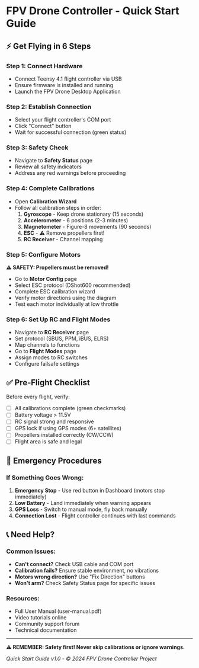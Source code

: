# FPV Drone Controller - Quick Start Guide

## ⚡ Get Flying in 6 Steps

### Step 1: Connect Hardware
- Connect Teensy 4.1 flight controller via USB
- Ensure firmware is installed and running
- Launch the FPV Drone Desktop Application

### Step 2: Establish Connection
- Select your flight controller's COM port
- Click "Connect" button
- Wait for successful connection (green status)

### Step 3: Safety Check
- Navigate to **Safety Status** page
- Review all safety indicators
- Address any red warnings before proceeding

### Step 4: Complete Calibrations
- Open **Calibration Wizard**
- Follow all calibration steps in order:
  1. **Gyroscope** - Keep drone stationary (15 seconds)
  2. **Accelerometer** - 6 positions (2-3 minutes)
  3. **Magnetometer** - Figure-8 movements (90 seconds)
  4. **ESC** - ⚠️ Remove propellers first!
  5. **RC Receiver** - Channel mapping

### Step 5: Configure Motors
**⚠️ SAFETY: Propellers must be removed!**
- Go to **Motor Config** page
- Select ESC protocol (DShot600 recommended)
- Complete ESC calibration wizard
- Verify motor directions using the diagram
- Test each motor individually at low throttle

### Step 6: Set Up RC and Flight Modes
- Navigate to **RC Receiver** page
- Set protocol (SBUS, PPM, iBUS, ELRS)
- Map channels to functions
- Go to **Flight Modes** page
- Assign modes to RC switches
- Configure failsafe settings

## ✅ Pre-Flight Checklist

Before every flight, verify:
- [ ] All calibrations complete (green checkmarks)
- [ ] Battery voltage > 11.5V
- [ ] RC signal strong and responsive
- [ ] GPS lock if using GPS modes (6+ satellites)
- [ ] Propellers installed correctly (CW/CCW)
- [ ] Flight area is safe and legal

## 🚨 Emergency Procedures

### If Something Goes Wrong:
1. **Emergency Stop** - Use red button in Dashboard (motors stop immediately)
2. **Low Battery** - Land immediately when warning appears
3. **GPS Loss** - Switch to manual mode, fly back manually
4. **Connection Lost** - Flight controller continues with last commands

## 📞 Need Help?

### Common Issues:
- **Can't connect?** Check USB cable and COM port
- **Calibration fails?** Ensure stable environment, no vibrations
- **Motors wrong direction?** Use "Fix Direction" buttons
- **Won't arm?** Check Safety Status page for specific issues

### Resources:
- Full User Manual (user-manual.pdf)
- Video tutorials online
- Community support forum
- Technical documentation

---

**⚠️ REMEMBER: Safety first! Never skip calibrations or ignore warnings.**

*Quick Start Guide v1.0 - © 2024 FPV Drone Controller Project* 
